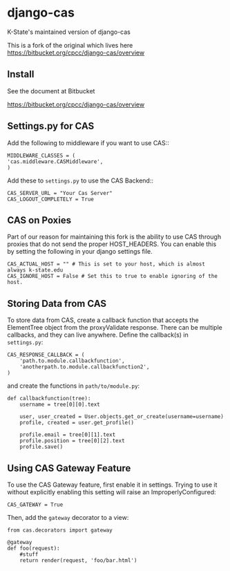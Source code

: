 django-cas
==========

K-State&#39;s maintained version of django-cas

This is a fork of the original which lives here https://bitbucket.org/cpcc/django-cas/overview

Install
-------

See the document at Bitbucket

https://bitbucket.org/cpcc/django-cas/overview

Settings.py for CAS
-------------------

Add the following to middleware if you want to use CAS::
    
    MIDDLEWARE_CLASSES = (
    'cas.middleware.CASMiddleware',
    )
    

Add these to ``settings.py`` to use the CAS Backend::


    CAS_SERVER_URL = "Your Cas Server"
    CAS_LOGOUT_COMPLETELY = True


CAS on Poxies
-------------

Part of our reason for maintaining this fork is the ability to use CAS through proxies that do not 
send the proper HOST_HEADERS.  You can enable this by setting the following in your django settings file.

    CAS_ACTUAL_HOST = "" # This is set to your host, which is almost always k-state.edu
    CAS_IGNORE_HOST = False # Set this to true to enable ignoring of the host.


Storing Data from CAS
-------------

To store data from CAS, create a callback function that accepts the ElementTree object from the
proxyValidate response. There can be multiple callbacks, and they can live anywhere. Define the 
callback(s) in ``settings.py``:

    CAS_RESPONSE_CALLBACK = (
        'path.to.module.callbackfunction',
        'anotherpath.to.module.callbackfunction2',
    )

and create the functions in ``path/to/module.py``:

    def callbackfunction(tree):
        username = tree[0][0].text

        user, user_created = User.objects.get_or_create(username=username)
        profile, created = user.get_profile()

        profile.email = tree[0][1].text
        profile.position = tree[0][2].text
        profile.save()
        

Using CAS Gateway Feature
-------------

To use the CAS Gateway feature, first enable it in settings. Trying to use it without explicitly
enabling this setting will raise an ImproperlyConfigured:

    CAS_GATEWAY = True

Then, add the ``gateway`` decorator to a view:

    from cas.decorators import gateway

    @gateway
    def foo(request):
        #stuff
        return render(request, 'foo/bar.html')
